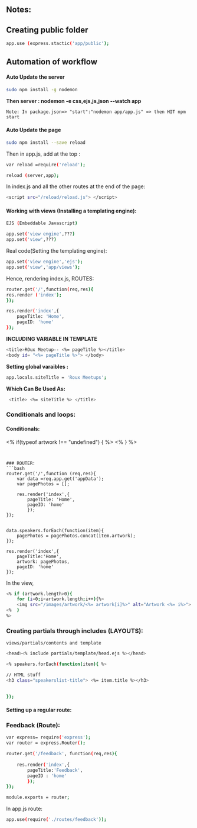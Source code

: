 ## Notes: 

  
## Creating public folder  

```bash
app.use (express.stactic('app/public');
```
  
  
## Automation of workflow  

#### Auto Update the server
```bash
sudo npm install -g nodemon  
```

**Then server :  nodemon -e css,ejs,js,json --watch app**

```Note: In package.json=> "start":"nodemon app/app.js" => then HIT npm start```


#### Auto Update the page 
```bash
sudo npm install --save reload
```

Then in app.js, add at the top : 
```bash
var reload =require('reload');

reload (server,app);
```

In index.js and all the other routes at the end of the page:   
```bash 
<script src="/reload/reload.js"> </script>
```

#### Working with views (Installing a templating engine): 

```bash 
EJS (Embeddable Javascript)

app.set('view engine',???)
app.set('view',???)

```
Real code(Setting the templating engine):  
```bash
app.set('view engine','ejs');
app.set('view','app/views');
```
   
Hence, rendering index.js, ROUTES:   
```bash
router.get('/',function(req,res){
res.render ('index');     
});
```
  
```bash
res.render('index',{
	pageTitle: 'Home',
	pageID: 'home'
});  
```

**INCLUDING VARIABLE IN TEMPLATE**  
```bash
<title>ROux Meetup-- <%= pageTitle %></title>
<body id= "<%= pageTitle %>"> </body>
```
  
  
**Setting global varaibles :**  
```bash   
app.locals.siteTitle = 'Roux Meetups';
```
  
**Which Can Be Used As:**
```bash
 <title> <%= siteTitle %> </title>
```
  

### Conditionals and loops:    
  
#### Conditionals:    
<% if(typeof artwork !== "undefined") { %>
	<script src="/js/pixgrid.js"> </script>
<% } %>
```  
  
  
### ROUTER:  
```bash
router.get('/',function (req,res){
	var data =req.app.get('appData');
	var pagePhotos = [];

	res.render('index',{
		pageTitle: 'Home',
		pageID: 'home'
		});
});  
  
  
data.speakers.forEach(function(item){
	pagePhotos = pagePhotos.concat(item.artwork);
});

res.render('index',{
	pageTitle:'Home',
	artwork: pagePhotos,
	pageID: 'home'
});
```

In the view, 
```bash
<% if (artwork.length>0){
	for (i=0;i<artwork.length;i++){%>
	<img src="/images/artwork/<%= artwork[i]%>" alt="Artwork <%= i%>">
<%	}
%>
```
  

### Creating partials through includes (LAYOUTS):  
`views/partials/contents and template`
```bash 
<head><% include partials/template/head.ejs %></head>
```  


```bash 
<% speakers.forEach(function(item){ %>

// HTML stuff 
<h3 class="speakerslist-title"> <%= item.title %></h3>
	

});

```

#### Setting up a regular route:  
### Feedback (Route):
```bash
var express= require('express');
var router = express.Router();

router.get('/feedback', function(req,res){
	
	res.render('index',{
		pageTitle:'Feedback',
		pageID : 'home'
		});
});

module.exports = router; 
```
In app.js route:  
```bash
app.use(require('./routes/feedback'));
```
